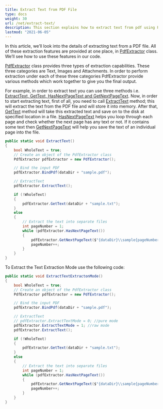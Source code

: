 ```yaml
---
title: Extract Text from PDF File
type: docs
weight: 30
url: /net/extract-text/
description: This section explains how to extract text from pdf using PdfExtractor class.
lastmod: "2021-06-05"
---
```


In this article, we’ll look into the details of extracting text from a PDF file. All of these extraction features are provided at one place, in [PdfExtractor](https://reference.aspose.com/pdf/net/aspose.pdf.facades/pdfextractor) class. We’ll see how to use these features in our code.

[PdfExtractor](https://reference.aspose.com/pdf/net/aspose.pdf.facades/pdfextractor) class provides three types of extraction capabilities. These three categories are Text, Images and Attachments. In order to perform extraction under each of these three categories PdfExtractor provide various methods which work together to give you the final output.

For example, in order to extract text you can use three methods i.e. [ExtractText, GetText, HasNextPageText and GetNextPageText](https://reference.aspose.com/pdf/net/aspose.pdf.facades/pdfextractor/methods/index). Now, in order to start extracting text, first of all, you need to call [ExtractText](https://reference.aspose.com/pdf/net/aspose.pdf.facades/pdfextractor/methods/extracttext/index) method; this will extract the text from the PDF file and will store it into memory. After that, [GetText](https://reference.aspose.com/pdf/net/aspose.pdf.facades/pdfextractor/methods/gettext/index) method will take this extracted text and save on to the disk at specified location in a file. [HasNextPageText](https://reference.aspose.com/pdf/net/aspose.pdf.facades/pdfextractor/methods/hasnextpagetext) helps you loop through each page and check whether the next page has any text or not. If it contains some text then [GetNextPageText](https://reference.aspose.com/pdf/net/aspose.pdf.facades/pdfextractor/methods/getnextpagetext/index) will help you save the text of an individual page into the file.

```csharp
public static void ExtractText()
{
    bool WholeText = true;
    // Create an object of the PdfExtractor class
    PdfExtractor pdfExtractor = new PdfExtractor();

    // Bind the input PDF
    pdfExtractor.BindPdf(dataDir + "sample.pdf");

    // ExtractText
    pdfExtractor.ExtractText();

    if (!WholeText)
    {
        pdfExtractor.GetText(dataDir + "sample.txt");
    }
    else
    {
        // Extract the text into separate files
        int pageNumber = 1;
        while (pdfExtractor.HasNextPageText())
        {
            pdfExtractor.GetNextPageText($"{dataDir}\\sample{pageNumber:D3}.txt");
            pageNumber++;
        }
    }
}
```

To Extract the Text Extraction Mode use the following code:

```csharp
public static void ExtractTextExtractonMode()
{
    bool WholeText = true;
    // Create an object of the PdfExtractor class
    PdfExtractor pdfExtractor = new PdfExtractor();

    // Bind the input PDF
    pdfExtractor.BindPdf(dataDir + "sample.pdf");

    // ExtractText
    // pdfExtractor.ExtractTextMode = 0; //pure mode
    pdfExtractor.ExtractTextMode = 1; //raw mode
    pdfExtractor.ExtractText();

    if (!WholeText)
    {
        pdfExtractor.GetText(dataDir + "sample.txt");
    }
    else
    {
        // Extract the text into separate files
        int pageNumber = 1;
        while (pdfExtractor.HasNextPageText())
        {
            pdfExtractor.GetNextPageText($"{dataDir}\\sample{pageNumber:D3}.txt");
            pageNumber++;
        }
    }
}
```
